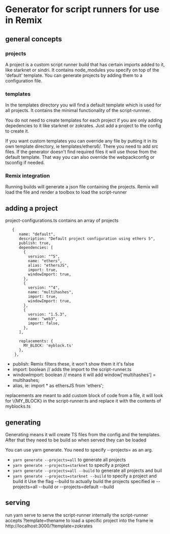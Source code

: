 # Generator for script runners for use in Remix


## general concepts


### projects 

A project is a custom script runner build that has certain imports added to it, like starknet or sindri. It contains node_modules you specify on top of the 'default' template. You can generate projects by adding them to a configuration file. 

### templates

In the templates directory you will find a default template which is used for all projects.
It contains the minimal functionality of the script-runnner.

You do not need to create templates for each project if you are only adding depedencies to it like starknet or zokrates. Just add a project to the config to create it.

If you want custom templates you can override any file by putting it in its own template directory, ie
templates/ethers6/. There you need to add src files. If the generator doesn't find required files it will use those from the default template.
That way you can also override the webpackconfig or tsconfig if needed.


### Remix integration

Running builds will generate a json file containing the projects. Remix will load the file and render a toolbox to load the script-runner

## adding a project

project-configurations.ts contains an array of projects

```
   {
      name: "default",
      description: "Default project configuration using ethers 5",
      publish: true,
      dependencies: [
        {
          version: "^5",
          name: "ethers",
          alias: "ethersJS",
          import: true,
          windowImport: true,
        },
        {
          version: "^4",
          name: "multihashes",
          import: true,
          windowImport: true,
        },
        {
          version: "1.5.3",
          name: "web3",
          import: false,
        },
      ],

      replacements: {
        MY_BLOCK: 'myblock.ts'
      },
    },

```
- publish: Remix filters these, it won't show them it it's false
- import: boolean // adds the import to the script-runner.ts
- windowImport: boolean // means it will add window['multihashes'] = multihashes;
- alias, ie: import * as ethersJS from 'ethers';

replacements are meant to add custom block of code from a file, it will look for 
\\{MY_BLOCK} in the script-runner.ts
and replace it with the contents of myblocks.ts

## generating 

Generating means it will create TS files from the config and the templates.
After that they need to be build so when served they can be loaded

You can use yarn generate. You need to specify --projects= as an arg.
- ```yarn generate --projects=all``` to generate all projects
- ```yarn generate --projects=starknet``` to specify a project
- ```yarn generate --projects=all --build``` to generate all projects and buil
- ```yarn generate --projects=starknet --build``` to specify a project and build it
Use the flag --build to actually build the projects specified
ie --projects=all --build 
or --projects=default --build

## serving

run yarn serve to serve the script-runner
internally the script-runner accepts ?template=thename
to load a specific project into the frame
ie http://localhost:3000/?template=zokrates




